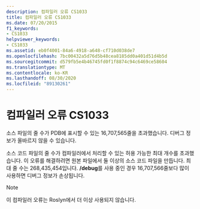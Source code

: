 ```yaml
---
description: 컴파일러 오류 CS1033
title: 컴파일러 오류 CS1033
ms.date: 07/20/2015
f1_keywords:
- CS1033
helpviewer_keywords:
- CS1033
ms.assetid: eb0f4001-84a6-4918-a648-cf710d038de7
ms.openlocfilehash: 7bc00432a5d76d5b48cea8185dd0a401d51d4b5d
ms.sourcegitcommit: d579fb5e4b46745fd0f1f8874c94c6469ce58604
ms.translationtype: MT
ms.contentlocale: ko-KR
ms.lasthandoff: 08/30/2020
ms.locfileid: "89130261"
---
```

# <a name="compiler-error-cs1033"></a>컴파일러 오류 CS1033

소스 파일의 줄 수가 PDB에 표시할 수 있는 16,707,565줄을 초과했습니다. 디버그 정보가 올바르지 않을 수 있습니다.

소스 코드 파일의 줄 수가 컴파일러에서 처리할 수 있는 허용 가능한 최대 개수를 초과했습니다. 이 오류를 해결하려면 원본 파일에서 둘 이상의 소스 코드 파일을 만듭니다. 최대 줄 수는 268,435,454입니다. **/debug**를 사용 중인 경우 16,707,566줄보다 많이 사용하면 디버그 정보가 손상됩니다.

> [!NOTE]
> 이 컴파일러 오류는 Roslyn에서 더 이상 사용되지 않습니다.
